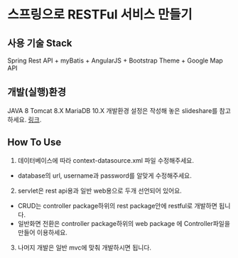 # 스프링으로 RESTFul 서비스 만들기

## 사용 기술 Stack
Spring Rest API + myBatis + AngularJS + Bootstrap Theme + Google Map API

## 개발(실행)환경
JAVA 8
Tomcat 8.X
MariaDB 10.X
개발환경 설정은 작성해 놓은 slideshare를 참고하세요.
[링크](http://www.slideshare.net/jiseobkim3/spring-44190451 "spring 개발 환경 설정").

## How To Use
1. 데이터베이스에 따라 context-datasource.xml 파일 수정해주세요.
  * database의 url, username과 password를 알맞게 수정해주세요.
2. servlet은 rest api용과 일반 web용으로 두개 선언되어 있어요.
  * CRUD는 controller package하위의 rest package안에 restful로 개발하면 됩니다.
  * 일반화면 전환은 controller package하위의 web package 에 Controller파일을 만들어 이용하세요.
3. 나머지 개발은 일반 mvc에 맞춰 개발하시면 됩니다.

